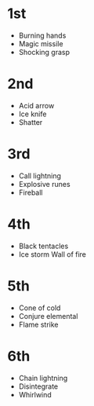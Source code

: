# 1st
- Burning hands
- Magic missile
- Shocking grasp

# 2nd
- Acid arrow
- Ice knife
- Shatter

# 3rd
- Call lightning
- Explosive runes
- Fireball


# 4th
- Black tentacles
- Ice storm
Wall of fire

# 5th
- Cone of cold
- Conjure elemental
- Flame strike

# 6th
- Chain lightning
- Disintegrate
- Whirlwind
